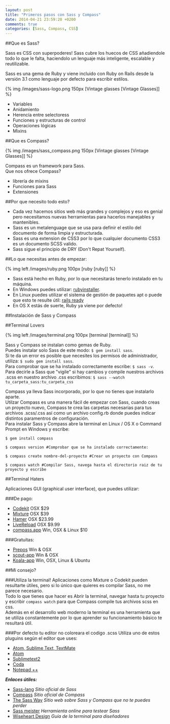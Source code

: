 ```yaml
---
layout: post
title: "Primeros pasos con Sass y Compass"
date: 2014-04-21 23:59:20 +0200
comments: true
categories: [Sass, Compass, CSS]
---
```


##Que es Sass?

Sass es CSS con superpoderes!
Sass cubre los huecos de CSS añadiendole todo lo que le falta, haciendolo un lenguaje más inteligente, escalable y reutilizable.
<!--more-->
Sass es una gema de Ruby y viene incluido con Ruby on Rails desde la versión 3.1 como lenguaje por defecto para escribir estilos.

{% img /images/sass-logo.png 150px [Vintage glasses [Vintage Glasses]] %}

<ul>
<li>Variables</li>
<li>Anidamiento</li>
<li>Herencía entre selectoress</li>
<li>Funciones y estructuras de control</li>
<li>Operaciones lógicas</li>
<li>Mixins</li>
</ul>


##Que es Compass?

{% img /images/sass_compass.png 150px [Vintage glasses [Vintage Glasses]] %}

Compass es un framework para Sass.<br />
Que nos ofrece Compass?

<ul>
<li>librería de mixins</li>
<li>Funciones para Sass</li>
<li>Extensiones</li>
</ul>

##Por que necesito todo esto?

<ul>
<li>Cada vez hacemos sitios web más grandes y complejos y eso es genial pero necesitamos nuevas herramientas para hacerlos manejables y mantenibles.</li>
<li>Sass es un metalenguage que se usa para definir el estilo del documento de forma limpia y estructurada.</li>
<li>Sass es una extension de CSS3 por lo que cualquier documento CSS3 es un documento SCSS valido.</li>
<li>Sass sigue el principio de DRY (Don't Repat Yourself).</li>
</ul>

##Lo que necesitas antes de empezar:

{% img left /images/ruby.png 100px [ruby [ruby]] %}

+ Sass está hecho en Ruby, por lo que necesitarás tenerlo instalado en tu máquina.
+ En Windows puedes utilizar: [rubyinstaller](http://rubyinstaller.org/).
+ En Linux puedes utilizar el sistema de gestión de paquetes apt o puede que esto te resulte útil: [rails ready](https://github.com/joshfng/railsready)
+ En OS X estás de suerte, Ruby ya viene por defecto!


##Instalación de Sass y Compass

##Terminal Lovers

{% img left /images/terminal.png 100px [terminal [terminal]] %}

Sass y Compass se instalan como gemas de Ruby. <br />
Puedes instalar solo Sass de este modo: `$ gem install sass`.<br />
Si te da un error es posible que necesites los permisos de administrador, utiliza: `$ sudo gem install sass`. <br />
Para comprobar que se ha instalado correctamente escribe: `$ sass -v`.<br />
Para decirle a Sass que "vigile" si hay cambios y compile nuestros archivos .scss en nuestro archivo .css escribimos: `$ sass --watch tu_carpeta_sass:tu_carpeta_css`

Compass ya lleva Sass incorporado, por lo que no tienes que instalarlo aparte.<br />
Utilzar Compass es una manera fácil de empezar con Sass, cuando creas un proyecto nuevo, Compass te crea las carpetas necesarias para tus archivos .scss/.css así como un archivo config.rb donde puedes indicar distintos paramentros de configuración.<br />
Para instalar Sass y Compass abre la terminal en Linux / OS X o Command Prompt en Windows y escribe:


```
$ gem install compass
```

```
$ compass version #Comprobar que se ha instalado correctamente:
```

```
$ compass create nombre-del-proyecto #Crear un proyecto con Compass
```

```
$ compass watch #Compilar Sass, navega hasta el directorio raiz de tu proyecto y escribe

```

##Terminal Haters

Aplicaciones GUI (graphical user interface), que puedes utilizar:

###De pago:

+ [Codekit](http://incident57.com/codekit/) OSX $29
+ [Mixture](http://mixture.io/) OSX $39
+ [Hamer](http://hammerformac.com/) OSX $23.99
+ [LiveReload](http://livereload.com/) OSX $9.99
+ [compass.app](http://compass.kkbox.com/) Win, OSX & Linux $10


###Gratuítas:

+ [Prepos](http://alphapixels.com/prepros/) Win & OSX
+ [scout-app](http://mhs.github.io/scout-app/) Win & OSX
+ [Koala-app](http://koala-app.com/#download) Win, OSX, Linux & Ubuntu


##Mi consejo?

###Utiliza la terminal!
Aplicaciones como Mixture o Codekit pueden resultarte útiles, pero si lo único que quieres es compilar Sass, no me parece necesario. <br />
Todo lo que tienes que hacer es Abrir la terminal, navegar hasta tu proyecto y escribir ```compass watch``` para que Compass compile tus archivos scss en css. <br />
Además en el desarrollo web moderno la terminal es una herramienta que se utiliza constantemente por lo que aprender su funcionamiento básico te resultará útil.

###Por defecto tu editor no coloreara el codigo .scss Utiliza uno de estos pluguins según el editor que uses:

+ [Atom, Sublime Text, TextMate](https://github.com/P233/Syntax-highlighting-for-Sass)
+ [Atom](https://atom.io/packages/Atom-Syntax-highlighting-for-Sass)
+ [Sublimetext2](https://github.com/n00ge/sublime-text-haml-sass)
+ [Coda](https://github.com/secca/Coda-Sass-Plug-in)
+ [Notepad ++](https://github.com/marvinlabs/notepad-plus-plus-scss-syntax-highlighting/)

___Enlaces útiles:___

+ [Sass-lang](http://sass-lang.com/) _Sitio oficial de Sass_
+ [Compass](http://compass-style.org/) _Sitio oficial de Compass_
+ [The Sass Way](http://thesassway.com/) _Sitio web sobre Sass y Compass que no te puedes perder_
+ [Sass meister](http://sassmeister.com/gist/11032479) _Herramienta online para testear Sass_
+ [Wiseheart Design](http://wiseheartdesign.com/articles/2010/11/12/the-designers-guide-to-the-osx-command-prompt/) _Guía de la terminal para diseñadores_

